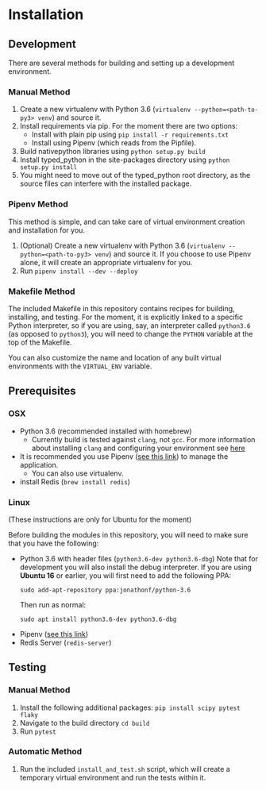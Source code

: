 # Installation

## Development
There are several methods for building and setting up a development environment.

### Manual Method ###
1. Create a new virtualenv with Python 3.6 (`virtualenv --python=<path-to-py3> venv`) and source it.
2. Install requirements via pip. For the moment there are two options:
   * Install with plain pip using `pip install -r requirements.txt`
   * Install using Pipenv (which reads from the Pipfile).
3. Build nativepython libraries using `python setup.py build`
4. Install typed_python in the site-packages directory using `python setup.py install`
5. You might need to move out of the typed_python root directory, as the source files can interfere with the installed package.

### Pipenv Method ###
This method is simple, and can take care of virtual environment creation and installation for you.
1. (Optional) Create a new virtualenv with Python 3.6 (`virtualenv --python=<path-to-py3> venv`) and source it. If you choose to use Pipenv alone, it will create an appropriate virtualenv for you.
2. Run `pipenv install --dev --deploy`

### Makefile Method ###
The included Makefile in this repository contains recipes for building, installing, and testing. For the moment, it is explicitly linked to a specific Python interpreter, so if you are using, say, an interpreter called `python3.6` (as opposed to `python3`), you will need to change the `PYTHON` variable at the top of the Makefile.

You can also customize the name and location of any built virtual environments with the `VIRTUAL_ENV` variable.

## Prerequisites ##

### OSX ###

* Python 3.6 (recommended installed with homebrew)
  * Currently build is tested against `clang`, not `gcc`. For more information about installing `clang` and configuring your environment see [here](https://embeddedartistry.com/blog/2017/2/20/installing-clangllvm-on-osx)
* It is recommended you use Pipenv ([see this link](https://pipenv.readthedocs.io/en/latest/install/#installing-pipenv)) to manage the application.
  * You can also use virtualenv.
* install Redis (`brew install redis`)


### Linux ###
(These instructions are only for Ubuntu for the moment)

Before building the modules in this repository, you will need to make sure that you have the following:
* Python 3.6 with header files (`python3.6-dev python3.6-dbg`)
  Note that for development you will also install the debug interpreter.
  If you are using **Ubuntu 16** or earlier,  you will first need to add the following PPA:
  ```
  sudo add-apt-repository ppa:jonathonf/python-3.6
  ```
  Then run as normal:
  ```
  sudo apt install python3.6-dev python3.6-dbg
  ```
* Pipenv ([see this link](https://pipenv.readthedocs.io/en/latest/install/#installing-pipenv))
* Redis Server (`redis-server`)

## Testing ##

### Manual Method ###

1. Install the following additional packages: `pip install scipy pytest flaky`
2. Navigate to the build directory `cd build`
3. Run `pytest`

### Automatic Method ###

1. Run the included `install_and_test.sh` script, which will create a temporary virtual environment and run the tests within it.